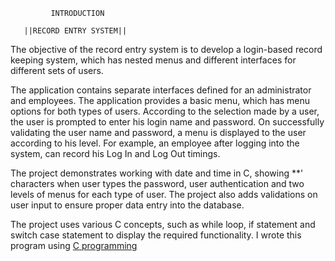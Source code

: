              INTRODUCTION

       ||RECORD ENTRY SYSTEM||

The objective of the record entry
system is to develop a login-based
record keeping system, which has nested
menus and different interfaces for 
different sets of users.

The application contains separate 
interfaces defined for an administrator 
and employees. The application provides a 
basic menu, which has menu options for 
both types of users. According to the 
selection made by a user, the user is 
prompted to enter his login name and 
password. On successfully validating 
the user name and password, a menu is 
displayed to the user according to his 
level. For example, an employee after 
logging into the system, can record his 
Log In and Log Out timings.

The project demonstrates working with date 
and time in C, showing **' characters 
when user types the password, user 
authentication and two levels of menus 
for each type of user. The project also 
adds validations on user input to ensure 
proper data entry into the database.

The project uses various C concepts, 
such as while loop, if statement and 
switch case statement to display the 
required functionality.
I wrote this program using [C programming](https://en.m.wikipedia.org/wiki/C_(programming_language)#:~:text=C%20is%20an%20imperative%20procedural,all%20with%20minimal%20runtime%20support)   
